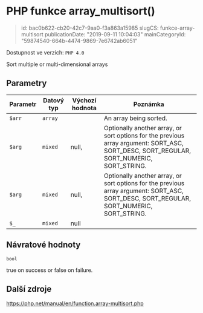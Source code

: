 PHP funkce array_multisort()
============================

> id: bac0b622-cb20-42c7-9aa0-f3a863a15985
> slugCS: funkce-array-multisort
> publicationDate: "2019-09-11 10:04:03"
> mainCategoryId: "59874540-664b-4474-9869-7e6742ab6051"

Dostupnost ve verzích: `PHP 4.0`

Sort multiple or multi-dimensional arrays


Parametry
--------------

| Parametr | Datový typ | Výchozí hodnota | Poznámka |
|-----|-----|-----|-----|
| `$arr` | `array` |  | An array being sorted. |
| `$arg` | `mixed` | null, | Optionally another array, or sort options for the previous array argument: SORT_ASC, SORT_DESC, SORT_REGULAR, SORT_NUMERIC, SORT_STRING. |
| `$arg` | `mixed` | null, | Optionally another array, or sort options for the previous array argument: SORT_ASC, SORT_DESC, SORT_REGULAR, SORT_NUMERIC, SORT_STRING. |
| `$_` | `mixed` | null |  |


Návratové hodnoty
----------------

`bool`

true on success or false on failure.

Další zdroje
------------

https://php.net/manual/en/function.array-multisort.php

